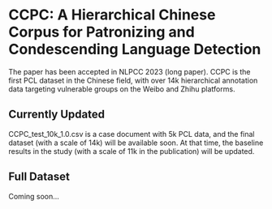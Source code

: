 # CCPC: A Hierarchical Chinese Corpus for Patronizing and Condescending Language Detection
The paper has been accepted in NLPCC 2023 (long paper).
CCPC is the first  PCL dataset in the Chinese field, with over 14k hierarchical annotation data targeting vulnerable groups on the Weibo and Zhihu platforms.

## Currently Updated
CCPC_test_10k_1.0.csv is a case document with 5k PCL data, and the final dataset (with a scale of 14k) will be available soon. At that time, the baseline results in the study (with a scale of 11k in the publication) will be updated.


## Full Dataset
Coming soon...
